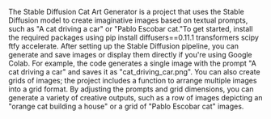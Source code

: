 
The Stable Diffusion Cat Art Generator is a project that uses the Stable Diffusion model to create imaginative images based on textual prompts,
such as "A cat driving a car" or "Pablo Escobar cat."To get started, install the required packages using pip install diffusers==0.11.1 transformers scipy ftfy accelerate.
After setting up the Stable Diffusion pipeline, you can generate and save images or display them directly if you're using Google Colab.
For example, the code generates a single image with the prompt "A cat driving a car" and saves it as "cat_driving_car.png".
You can also create grids of images; the project includes a function to arrange multiple images into a grid format.
By adjusting the prompts and grid dimensions, you can generate a variety of creative outputs, such as a row of images depicting an "orange cat building a house" or a grid of "Pablo Escobar cat" images.
